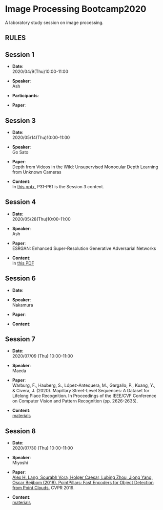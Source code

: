 # Image Processing Bootcamp2020
A laboratory study session on image processing.

## RULES

## Session 1
- **Date**:  
2020/04/9(Thu)10:00-11:00

- **Speaker**:  
Ash

- **Participants**:  
 
- **Paper**:  


## Session 3
- **Date**:  
2020/05/14(Thu)10:00-11:00

- **Speaker**:  
Go Sato

- **Paper**:  
Depth from Videos in the Wild: Unsupervised Monocular Depth Learning from Unknown Cameras

- **Content**:  
In [this pptx](https://drive.google.com/file/d/1udowA_HujBPsCEz9G390hxm0whi4CT51/view?usp=sharing), P31-P61 is the Session 3 content.



## Session 4
- **Date**:  
2020/05/28(Thu)10:00-11:00

- **Speaker**:  
Ash

- **Paper**:  
ESRGAN: Enhanced Super-Resolution Generative Adversarial Networks

- **Content**:  
In [this PDF](https://drive.google.com/file/d/1mAnudOH7Rkgzqhl1e1jxzZzzoGBOp2Um/view?usp=sharing)

## Session 6

- **Date**:  

- **Speaker**:  
Nakamura

- **Paper**:  

- **Content**:  


## Session 7

- **Date**:  
2020/07/09 (Thu) 10:00-11:00

- **Speaker**:  
Maeda

- **Paper**:  
Warburg, F., Hauberg, S., López-Antequera, M., Gargallo, P., Kuang, Y., & Civera, J. (2020). Mapillary Street-Level Sequences: A Dataset for Lifelong Place Recognition. In Proceedings of the IEEE/CVF Conference on Computer Vision and Pattern Recognition (pp. 2626-2635).

- **Content**:  
[materials](https://drive.google.com/drive/folders/1Pr6-efOAxusyCbqHB5buX8ILW_obUoVA?usp=sharing)


## Session 8

- **Date**:  
2020/07/30 (Thu) 10:00-11:00

- **Speaker**:  
Miyoshi

- **Paper**:  
[Alex H. Lang, Sourabh Vora, Holger Caesar, Lubing Zhou, Jiong Yang, Oscar Beijbom (2018). PointPillars: Fast Encoders for Object Detection from Point Clouds.](https://arxiv.org/abs/1812.05784) CVPR 2019.

- **Content**:  
[materials](https://docs.google.com/presentation/d/1gvMtdDTQNRKfPQZGJvdARI_-yvA-GRk7VGG5BH3Um1E/edit?usp=sharing)
